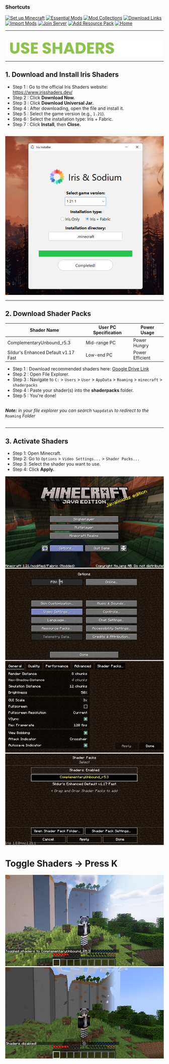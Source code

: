 ### Shortcuts

[![Set up Minecraft](https://img.shields.io/badge/Set%20up%20Minecraft-darkgreen?style=for-the-badge&logoColor=gray)](install-minecraft.md)
[![Essential Mods](https://img.shields.io/badge/Essential%20Mods-darkgreen?style=for-the-badge&logoColor=gray)](https://drive.google.com/drive/u/0/folders/1expguYgTjUxkGpnMVZYCzMNWrF-VKAHP)
[![Mod Collections](https://img.shields.io/badge/Mod%20Collections-darkgreen?style=for-the-badge&logoColor=gray)](https://drive.google.com/drive/u/0/folders/1zVUG5khpVl5C_pMYmL3IO9xMy03WYyUB)
[![Download Links](https://img.shields.io/badge/Download%20Links-darkgreen?style=for-the-badge&logoColor=gray)](https://drive.google.com/drive/u/0/folders/12r5TuwIdvtbbt_RJacWdFZ7pzLhuUHIU)
[![Import Mods](https://img.shields.io/badge/Import%20Mods-darkgreen?style=for-the-badge&logoColor=gray)](import-mods.md)
[![Join Server](https://img.shields.io/badge/Join%20Server-darkgreen?style=for-the-badge&logoColor=gray)](join-to-server.md)
[![Add Resource Pack](https://img.shields.io/badge/Add%20Resource%20Packs-darkgreen?style=for-the-badge&logoColor=gray)](resourcepack.md)
[![Home](https://img.shields.io/badge/Home-white?style=for-the-badge&logoColor=gray)](../../README.md)

---

##

<div align="center"> <img src="../../assets/texts/use shaders.png"> </div>

---

## 1. Download and Install Iris Shaders

- Step 1 : Go to the official Iris Shaders website: https://www.irisshaders.dev/
- Step 2 : Click **Download Now.**
- Step 3 : Click **Download Universal Jar.**
- Step 4 : After downloading, open the file and install it.
- Step 5 : Select the game version (e.g., `1.21`).
- Step 6 : Select the installation type: Iris + Fabric.
- Step 7 : Click **Install**, then **Close.**

##

<div align="center"> <img src="../../assets/images/use-shaders/Screenshot (665).jpg"> </div>

---

## 2. Download Shader Packs

| Shader Name                                | User PC Specification | Power Usage      |
|--------------------------------------------|------------------------|------------------|
| ComplementaryUnbound_r5.3                  | Mid-range PC           | Power Hungry     |
| Sildur's Enhanced Default v1.17 Fast       | Low-end PC             | Power Efficient  |

- Step 1 : Download recommended shaders here: [Google Drive Link](https://drive.google.com/drive/u/0/folders/1zhcKd8_JRFz0OPrVxE_usgp4cKsTGP38)
- Step 2 : Open File Explorer.
- Step 3 : Navigate to `C:` > `Users` > `User` > `AppData` > `Roaming` > `minecraft` > `shaderpacks`
- Step 4 : Paste your shader(s) into the **shaderpacks** folder.
- Step 5 : You're done!
##

***Note:** in your file explorer you can search* `%appdata%` *to redirect to the* `Roaming` *Folder*

##

---

## 3. Activate Shaders

- Step 1: Open Minecraft.
- Step 2: Go to `Options` > `Video Settings...` > `Shader Packs...`
- Step 3: Select the shader you want to use.
- Step 4: Click **Apply.**

<div align="center"> <img src="../../assets/images/use-shaders/Screenshot (668).jpg"> </div>  
<div align="center"> <img src="../../assets/images/use-shaders/Screenshot (669).jpg"> </div>  
<div align="center"> <img src="../../assets/images/use-shaders/Screenshot (670).jpg"> </div>  
<div align="center"> <img src="../../assets/images/use-shaders/Screenshot (672).jpg"> </div>  

##

# Toggle Shaders -> Press **K**

<div align="center"> <img src="../../assets/images/use-shaders/Screenshot (674).jpg"> </div>  
<div align="center"> <img src="../../assets/images/use-shaders/Screenshot (675).jpg"> </div>  


